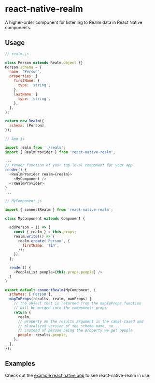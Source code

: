 # react-native-realm

A higher-order component for listening to Realm data in React Native components.

## Usage

```js
// realm.js

class Person extends Realm.Object {}
Person.schema = {
  name: 'Person',
  properties: {
    firstName: {
      type: 'string',
    },
    lastName: {
      type: 'string',
    },
  },
};

return new Realm({
  schema: [Person],
});

```

```js
// App.js

import realm from './realm';
import { RealmProvider } from 'react-native-realm';

...
// render function of your top level component for your app
render() {
  <RealmProvider realm={realm}>
    <MyComponent />
  </RealmProvider>
}
...
```

```js
// MyComponent.js

import { connectRealm } from 'react-native-realm';

class MyComponent extends Component {

  addPerson = () => {
    const { realm } = this.props;
    realm.write(() => {
      realm.create('Person', {
        firstName: 'Tim',
      });
    });
  };

  render() {
    <PeopleList people={this.props.people} />
  }
}

export default connectRealm(MyComponent, {
  schemas: ['Person'],
  mapToProps(results, realm, ownProps) {
    // the object that is returned from the mapToProps function
    // will be merged into the components props
    return {
      realm,
      // property on the results argument is the camel-cased and
      // pluralized version of the schema name, so...
      // instead of person being the property we get people
      people: results.people,
    };
  },
});
```

## Examples

Check out the [example react native app](example/README.md) to see react-native-realm in use.
